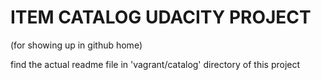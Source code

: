 ITEM CATALOG UDACITY PROJECT
=======================================

(for showing up in github home)

find the actual readme file in 'vagrant/catalog' directory of this project